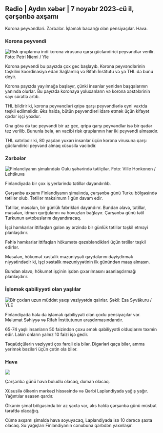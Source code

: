 ## Radio \| Aydın xəbər \| 7 noyabr 2023-cü il, çərşənbə axşamı

Korona peyvəndləri. Zərbələr. İşləmək bacarığı olan pensiyaçılar. Hava.

### Korona peyvəndi

![Risk qruplarına indi korona virusuna qarşı gücləndirici peyvəndlər verilir. Foto: Petri Niemi / Yle](https://images.cdn.yle.fi/image/upload/c_crop,h_2266,w_4027,x_0,y_0/ar_1.777777777777777,c_fill,g_faces,h_6705/w_pr.q_auto:eco/f_auto/fl_lossy/v1675253861/39-99789363046bc0166b4)

Korona peyvəndi bu payızda çox gec başlayıb. Korona peyvəndlərinin təşkilini koordinasiya edən Sağlamlıq və Rifah İnstitutu və ya THL də bunu deyir.

Korona payızda yayılmağa başlayır, çünki insanlar yenidən başqalarının yanında olurlar. Bu payızda koronaya yoluxanların və korona xəstələrinin sayı sürətlə artıb.

THL bildirir ki, korona peyvəndləri qripə qarşı peyvəndlərlə eyni vaxtda təşkil edilməlidir. Əks halda, bütün peyvəndləri idarə etmək üçün kifayət qədər işçi yoxdur.

Ona görə də tac peyvəndi bir az gec, qripə qarşı peyvəndlər isə bir qədər tez verilib. Bununla belə, ən vacibi risk qruplarının hər iki peyvəndi almasıdır.

THL xatırladır ki, 80 yaşdan yuxarı insanlar üçün korona virusuna qarşı gücləndirici peyvənd almaq xüsusilə vacibdir.

### Zərbələr

![Finlandiyanın şimalındakı Oulu şəhərində tətilçilər. Foto: Ville Honkonen / Lehtikuva](https://images.cdn.yle.fi/image/upload/c_crop,h_2880,w_5120,x_0,y_533/ar_1.777777777777777,c_fill,g_faces/610h,q_auto:eco/f_auto/fl_lossy/v1699368229/39-11968696549f7933eb81)

Finlandiyada bir çox iş yerlərində tətillər dayandırılıb.

Çərşənbə axşamı Finlandiyanın şimalında, çərşənbə günü Turku bölgəsində tətillər olub. Tətillər maksimum 1 gün davam edir.

Tətillər, məsələn, bir günlük fabrikləri dayandırır. Bundan əlavə, tətillər, məsələn, idman qurğularını və hovuzları bağlayır. Çərşənbə günü tətil Turkunun avtobuslarını dayandıracaq.

İşçi həmkarlar ittifaqları gələn ay ərzində bir günlük tətillər təşkil etməyi planlaşdırır.

Fəhlə həmkarlar ittifaqları hökumətə qəzəbləndikləri üçün tətillər təşkil edirlər.

Məsələn, hökumət xəstəlik məzuniyyəti qaydalarını dəyişdirmək niyyətindədir ki, işçi xəstəlik məzuniyyətinin ilk günündən maaş almasın.

Bundan əlavə, hökumət işçinin işdən çıxarılmasını asanlaşdırmağı planlaşdırır.

### İşləmək qabiliyyəti olan yaşlılar

![Bir çoxları uzun müddət yaxşı vəziyyətdə qalırlar. Şəkil: Esa Syväkuru / YLE](https://images.cdn.yle.fi/image/upload/c_crop,h_3375,w_6000,x_0,y_47/ar_1.7777777777777777,c_fill,g_faces,h_12/d/d_07q_auto:eco/f_auto/fl_lossy/v1568642672/39-5915475d7f9625891ee)

Finlandiyada hələ də işləmək qabiliyyəti olan çoxlu pensiyaçılar var. Məlumat Səhiyyə və Rifah İnstitutunun araşdırmasındandır.

65-74 yaşlı insanların 50 faizindən çoxu əmək qabiliyyətli olduqlarını təxmin edir. Lakin onların yalnız 10 faizi işə gedir.

Təqaüdçülərin vəziyyəti çox fərqli ola bilər. Digərləri qaça bilər, amma yerimək bəziləri üçün çətin ola bilər.

### Hava

![](https://images.cdn.yle.fi/image/upload/c_crop,h_1080,w_1919,x_0,y_0/ar_1.7777777777777777,c_fill,g_faces,h_675,w_1200/eq/eqf_auto/fl_lossy/v1699373925/39-1197270654a63406a4f5)

Çərşənbə günü hava buludlu olacaq, duman olacaq.

Xüsusilə ölkənin mərkəzi hissəsində və Qərbi Laplandiyada yağış yağır. Yağıntılar əsasən qardır.

Ölkənin şimal bölgəsində bir az şaxta var, əks halda çərşənbə günü müsbət tərəfdə olacağıq.

Cümə axşamı şimalda hava soyuyacaq, Laplandiyada isə 10 dərəcə şaxta olacaq. Su yağışları Finlandiyanın cənubuna qərbdən yaxınlaşır.